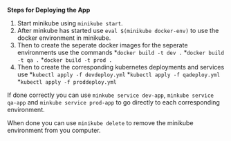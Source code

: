 **Steps for Deploying the App**
1. Start minikube using `minikube start`.
2. After minkube has started use `eval $(minikube docker-env)` to use the docker environment in minikube.
3. Then to create the seperate docker images for the seperate environments use the commands 
  *`docker build -t dev .`
  *`docker build -t qa .`
  *`docker build -t prod .`
4. Then to create the corresponding kubernetes deployments and services use
  *`kubectl apply -f devdeploy.yml`
  *`kubectl apply -f qadeploy.yml`
  *`kubectl apply -f proddeploy.yml`

If done correctly you can use `minkube service dev-app`, `minkube service qa-app` and `minkube service prod-app` to go directly to each corresponding environment.

When done you can use `minikube delete` to remove the minikube environment from you computer.